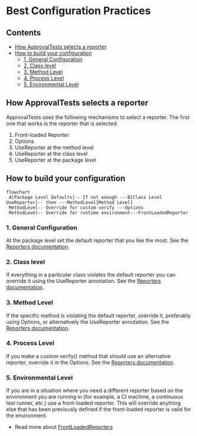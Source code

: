 <a id="top"></a>

# Best Configuration Practices

<!-- toc -->
## Contents

  * [How ApprovalTests selects a reporter](#how-approvaltests-selects-a-reporter)
  * [How to build your configuration](#how-to-build-your-configuration)
    * [1. General Configuration](#1-general-configuration)
    * [2. Class level](#2-class-level)
    * [3. Method Level](#3-method-level)
    * [4. Process Level](#4-process-level)
    * [5. Environmental Level](#5-environmental-level)<!-- endToc -->

## How ApprovalTests selects a reporter
ApprovalTests uses the following mechanisms to select a reporter. The first one that works is the reporter that is selected.
1. Front-loaded Reporter
2. Options
3. UseReporter at the method level
4. UseReporter at the class level
5. UseReporter at the package level

## How to build your configuration

```mermaid
flowchart
 A[Package Level Defaults]-- If not enough ---B[Class Level UseReporter]-- then ---MethodLevel[Method Level]
 MethodLevel-- Override for custom verify ---Options
 MethodLevel-- Override for runtime environment---FrontLoadedReporter
```

### 1. General Configuration
At the package level set the default reporter that you like the most.
See the [Reporters documentation](../Reporters.md#package-level).

### 2. Class level
If everything in a particular class violates the default reporter you can override it using the UseReporter annotation.
See the [Reporters documentation](../Reporters.md#class-and-method-level).

### 3. Method Level
If the specific method is violating the default reporter, override it, preferably using Options, or alternatively the UseReporter annotation.
See the [Reporters documentation](../Reporters.md#via-options).

### 4. Process Level
If you make a custom verify() method that should use an alternative reporter, override it in the Options.
See the [Reporters documentation](../Reporters.md#via-options).

### 5. Environmental Level
If you are in a situation where you need a different reporter based on the environment you are running in (for example, a CI machine, a continuous test runner, etc.) use a front-loaded reporter. This will override anything else that has been previously defined if the front-loaded reporter is valid for the environment.

* Read more about [FrontLoadedReporters](../reference/FrontLoadedReporter.md)

